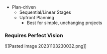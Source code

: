 - Plan-driven
	- Sequential/Linear Stages
	- Upfront Planning
		- Best for simple, unchanging projects


### Requires Perfect Vision
![[Pasted image 20231103230032.png]]
